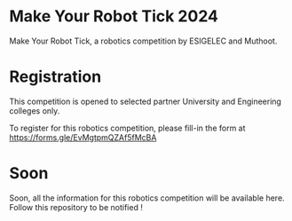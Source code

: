 # Make Your Robot Tick 2024

Make Your Robot Tick, a robotics competition by ESIGELEC and Muthoot.

# Registration

This competition is opened to selected partner University and Engineering colleges only.

To register for this robotics competition, please fill-in the form at https://forms.gle/EvMgtpmQZAf5fMcBA

# Soon

Soon, all the information for this robotics competition will be available here.
Follow this repository to be notified !
